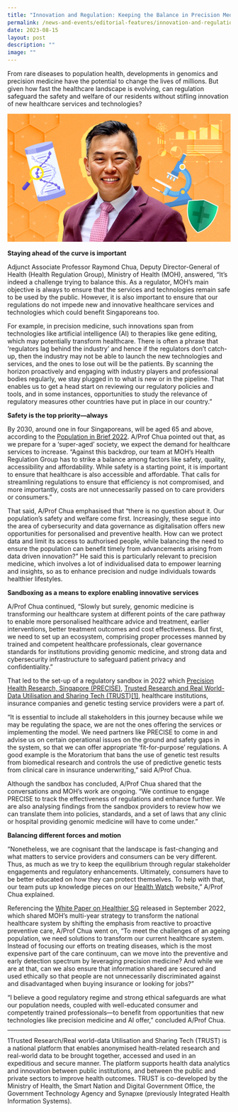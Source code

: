 ```yaml
---
title: "Innovation and Regulation: Keeping the Balance in Precision Medicine"
permalink: /news-and-events/editorial-features/innovation-and-regulation-keeping-the-balance/
date: 2023-08-15
layout: post
description: ""
image: ""
---
```

From rare diseases to population health, developments in genomics and precision medicine have the potential to change the lives of millions. But given how fast the healthcare landscape is evolving, can regulation safeguard the safety and welfare of our residents without stifling innovation of new healthcare services and technologies?

![](/images/Resources/Editorial%20Features/2023/ddghhrg-raymond-chua.jpeg)

**Staying ahead of the curve is important**

Adjunct Associate Professor Raymond Chua, Deputy Director-General of Health (Health Regulation Group), Ministry of Health (MOH), answered, “It’s indeed a challenge trying to balance this. As a regulator, MOH’s main objective is always to ensure that the services and technologies remain safe to be used by the public. However, it is also important to ensure that our regulations do not impede new and innovative healthcare services and technologies which could benefit Singaporeans too.

For example, in precision medicine, such innovations span from technologies like artificial intelligence (AI) to therapies like gene editing, which may potentially transform healthcare. There is often a phrase that ‘regulators lag behind the industry’ and hence if the regulators don’t catch-up, then the industry may not be able to launch the new technologies and services, and the ones to lose out will be the patients. By scanning the horizon proactively and engaging with industry players and professional bodies regularly, we stay plugged in to what is new or in the pipeline. That enables us to get a head start on reviewing our regulatory policies and tools, and in some instances, opportunities to study the relevance of regulatory measures other countries have put in place in our country.”

**Safety is the top priority—always**

By 2030, around one in four Singaporeans, will be aged 65 and above, according to the [Population in Brief 2022](https://www.strategygroup.gov.sg/files/media-centre/publications/Population-in-Brief-2022.pdf). A/Prof Chua pointed out that, as we prepare for a ‘super-aged’ society, we expect the demand for healthcare services to increase. “Against this backdrop, our team at MOH’s Health Regulation Group has to strike a balance among factors like safety, quality, accessibility and affordability. While safety is a starting point, it is important to ensure that healthcare is also accessible and affordable. That calls for streamlining regulations to ensure that efficiency is not compromised, and more importantly, costs are not unnecessarily passed on to care providers or consumers.”

That said, A/Prof Chua emphasised that “there is no question about it. Our population’s safety and welfare come first. Increasingly, these segue into the area of cybersecurity and data governance as digitalisation offers new opportunities for personalised and preventive health. How can we protect data and limit its access to authorised people, while balancing the need to ensure the population can benefit timely from advancements arising from data driven innovation?” He said this is particularly relevant to precision medicine, which involves a lot of individualised data to empower learning and insights, so as to enhance precision and nudge individuals towards healthier lifestyles.

**Sandboxing as a means to explore enabling innovative services**

A/Prof Chua continued, “Slowly but surely, genomic medicine is transforming our healthcare system at different points of the care pathway to enable more personalised healthcare advice and treatment, earlier interventions, better treatment outcomes and cost effectiveness. But first, we need to set up an ecosystem, comprising proper processes manned by trained and competent healthcare professionals, clear governance standards for institutions providing genomic medicine, and strong data and cybersecurity infrastructure to safeguard patient privacy and confidentiality.”

That led to the set-up of a regulatory sandbox in 2022 which [Precision Health Research, Singapore (PRECISE)](https://npm.sg/), [Trusted Research and Real World-Data Utilisation and Sharing Tech (TRUST](https://trustplatform.sg/))[\[1\]](applewebdata://2C098B10-DEC1-4BE5-9CB1-2DE48540BF7F#_ftn1), healthcare institutions, insurance companies and genetic testing service providers were a part of.  

“It is essential to include all stakeholders in this journey because while we may be regulating the space, we are not the ones offering the services or implementing the model. We need partners like PRECISE to come in and advise us on certain operational issues on the ground and safety gaps in the system, so that we can offer appropriate ‘fit-for-purpose’ regulations. A good example is the Moratorium that bans the use of genetic test results from biomedical research and controls the use of predictive genetic tests from clinical care in insurance underwriting,” said A/Prof Chua.

Although the sandbox has concluded, A/Prof Chua shared that the conversations and MOH’s work are ongoing. “We continue to engage PRECISE to track the effectiveness of regulations and enhance further. We are also analysing findings from the sandbox providers to review how we can translate them into policies, standards, and a set of laws that any clinic or hospital providing genomic medicine will have to come under.”

**Balancing different forces and motion**

“Nonetheless, we are cognisant that the landscape is fast-changing and what matters to service providers and consumers can be very different. Thus, as much as we try to keep the equilibrium through regular stakeholder engagements and regulatory enhancements. Ultimately, consumers have to be better educated on how they can protect themselves. To help with that, our team puts up knowledge pieces on our [Health Watch](https://www.moh.gov.sg/healthwatch/) website,” A/Prof Chua explained.

Referencing the [White Paper on Healthier SG](https://www.healthiersg.gov.sg/resources/white-paper/) released in September 2022, which shared MOH’s multi-year strategy to transform the national healthcare system by shifting the emphasis from reactive to proactive preventive care, A/Prof Chua went on, “To meet the challenges of an ageing population, we need solutions to transform our current healthcare system. Instead of focusing our efforts on treating diseases, which is the most expensive part of the care continuum, can we move into the preventive and early detection spectrum by leveraging precision medicine? And while we are at that, can we also ensure that information shared are secured and used ethically so that people are not unnecessarily discriminated against and disadvantaged when buying insurance or looking for jobs?”

“I believe a good regulatory regime and strong ethical safeguards are what our population needs, coupled with well-educated consumer and competently trained professionals—to benefit from opportunities that new technologies like precision medicine and AI offer,” concluded A/Prof Chua.

* * *

1Trusted Research/Real world-data Utilisation and Sharing Tech (TRUST) is a national platform that enables anonymised health-related research and real-world data to be brought together, accessed and used in an expeditious and secure manner. The platform supports health data analytics and innovation between public institutions, and between the public and private sectors to improve health outcomes. TRUST is co-developed by the Ministry of Health, the Smart Nation and Digital Government Office, the Government Technology Agency and Synapxe (previously Integrated Health Information Systems).